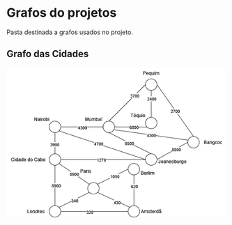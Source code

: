 # Grafos do projetos

Pasta destinada a grafos usados no projeto.

## Grafo das Cidades

<p align="center">
  <a href="url"><img src="./docs/imagens/GrafoDasCidades.drawio.png"></a>
</p>

